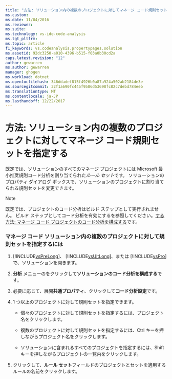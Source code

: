 ```yaml
---
title: "方法: ソリューション内の複数のプロジェクトに対してマネージ コード規則セットを指定して |Microsoft ドキュメント"
ms.custom: 
ms.date: 11/04/2016
ms.reviewer: 
ms.suite: 
ms.technology: vs-ide-code-analysis
ms.tgt_pltfrm: 
ms.topic: article
f1_keywords: vs.codeanalysis.propertypages.solution
ms.assetid: 92dc3250-a010-4396-b515-f03a0b30cd2a
caps.latest.revision: "12"
author: gewarren
ms.author: gewarren
manager: ghogen
ms.workload: dotnet
ms.openlocfilehash: 346ddadef815f4926b0a87a924a502ab2184de3e
ms.sourcegitcommit: 32f1a690fc445f9586d53698fc82c7debd784eeb
ms.translationtype: MT
ms.contentlocale: ja-JP
ms.lasthandoff: 12/22/2017
---
```

# <a name="how-to-specify-managed-code-rule-sets-for-multiple-projects-in-a-solution"></a>方法: ソリューション内の複数のプロジェクトに対してマネージ コード規則セットを指定する
既定では、ソリューションのすべてのマネージ プロジェクトには Microsoft 最小推奨規則コード分析を割り当てられた*ルール セット*です。 ソリューションのプロパティ ダイアログ ボックスで、ソリューションのプロジェクトに割り当てられる規則セットを変更できます。  
  
> [!NOTE]
>  既定では、プロジェクトのコード分析はビルド ステップとして実行されません。 ビルド ステップとしてコード分析を有効にするを参照してください。[する方法: マネージ コード プロジェクトのコード分析を構成する](../code-quality/how-to-configure-code-analysis-for-a-managed-code-project.md)です。  
  
### <a name="to-specify-a-rule-set-for-multiple-projects-in-a-managed-code--solution"></a>マネージ コード ソリューション内の複数のプロジェクトに対して規則セットを指定するには  
  
1.  [!INCLUDE[vsPreLong](../code-quality/includes/vsprelong_md.md)]、 [!INCLUDE[vsUltLong](../code-quality/includes/vsultlong_md.md)]、または [!INCLUDE[vsPro](../code-quality/includes/vspro_md.md)] で、ソリューションを開きます。  
  
2.  **分析** メニューのをクリックして**ソリューションのコード分析を構成する**です。  
  
3.  必要に応じて、展開**共通プロパティ**、クリックして**コード分析設定**です。  
  
4.  1 つ以上のプロジェクトに対して規則セットを指定できます。  
  
    -   個々のプロジェクトに対して規則セットを指定するには、プロジェクト名をクリックします。  
  
    -   複数のプロジェクトに対して規則セットを指定するには、Ctrl キーを押しながらプロジェクト名をクリックします。  
  
    -   ソリューションに含まれるすべてのプロジェクトを指定するには、Shift キーを押しながらプロジェクトの一覧内をクリックします。  
  
5.  クリックして、**ルール セット**フィールドのプロジェクトとセットを適用するルールの名前をクリックします。